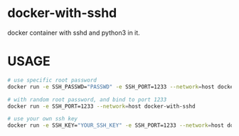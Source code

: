 # docker-with-sshd
docker container with sshd and python3 in it.

# USAGE

```bash
# use specific root password
docker run -e SSH_PASSWD="PASSWD" -e SSH_PORT=1233 --network=host docker-with-sshd

# with random root password, and bind to port 1233
docker run -e SSH_PORT=1233 --network=host docker-with-sshd

# use your own ssh key
docker run -e SSH_KEY="YOUR_SSH_KEY" -e SSH_PORT=1233 --network=host docker-with-sshd
```
